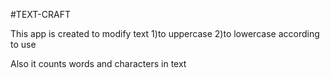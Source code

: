 #TEXT-CRAFT

This app is created to modify text
1)to uppercase
2)to lowercase
according to use

Also it counts words and characters in text


